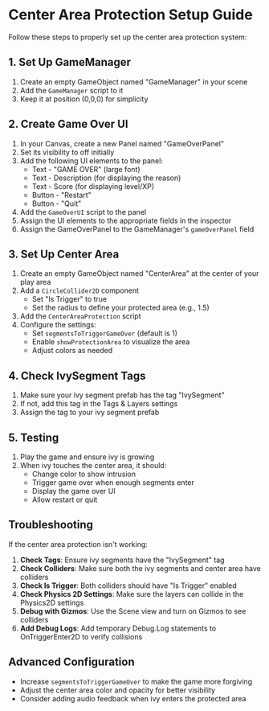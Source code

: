 # Center Area Protection Setup Guide

Follow these steps to properly set up the center area protection system:

## 1. Set Up GameManager

1. Create an empty GameObject named "GameManager" in your scene
2. Add the `GameManager` script to it
3. Keep it at position (0,0,0) for simplicity

## 2. Create Game Over UI

1. In your Canvas, create a new Panel named "GameOverPanel"
2. Set its visibility to off initially
3. Add the following UI elements to the panel:
   - Text - "GAME OVER" (large font)
   - Text - Description (for displaying the reason)
   - Text - Score (for displaying level/XP)
   - Button - "Restart"
   - Button - "Quit"
4. Add the `GameOverUI` script to the panel
5. Assign the UI elements to the appropriate fields in the inspector
6. Assign the GameOverPanel to the GameManager's `gameOverPanel` field

## 3. Set Up Center Area

1. Create an empty GameObject named "CenterArea" at the center of your play area
2. Add a `CircleCollider2D` component
   - Set "Is Trigger" to true
   - Set the radius to define your protected area (e.g., 1.5)
3. Add the `CenterAreaProtection` script
4. Configure the settings:
   - Set `segmentsToTriggerGameOver` (default is 1)
   - Enable `showProtectionArea` to visualize the area
   - Adjust colors as needed

## 4. Check IvySegment Tags

1. Make sure your ivy segment prefab has the tag "IvySegment"
2. If not, add this tag in the Tags & Layers settings
3. Assign the tag to your ivy segment prefab

## 5. Testing

1. Play the game and ensure ivy is growing
2. When ivy touches the center area, it should:
   - Change color to show intrusion
   - Trigger game over when enough segments enter
   - Display the game over UI
   - Allow restart or quit

## Troubleshooting

If the center area protection isn't working:

1. **Check Tags**: Ensure ivy segments have the "IvySegment" tag
2. **Check Colliders**: Make sure both the ivy segments and center area have colliders
3. **Check Is Trigger**: Both colliders should have "Is Trigger" enabled
4. **Check Physics 2D Settings**: Make sure the layers can collide in the Physics2D settings
5. **Debug with Gizmos**: Use the Scene view and turn on Gizmos to see colliders
6. **Add Debug Logs**: Add temporary Debug.Log statements to OnTriggerEnter2D to verify collisions

## Advanced Configuration

- Increase `segmentsToTriggerGameOver` to make the game more forgiving
- Adjust the center area color and opacity for better visibility
- Consider adding audio feedback when ivy enters the protected area 